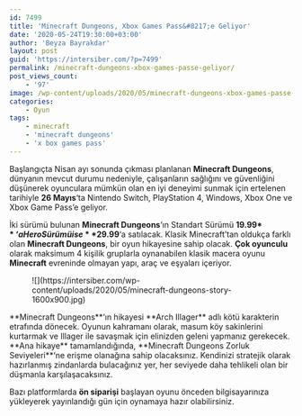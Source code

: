 ```yaml
---
id: 7499
title: 'Minecraft Dungeons, Xbox Games Pass&#8217;e Geliyor'
date: '2020-05-24T19:30:00+03:00'
author: 'Beyza Bayrakdar'
layout: post
guid: 'https://intersiber.com/?p=7499'
permalink: /minecraft-dungeons-xbox-games-passe-geliyor/
post_views_count:
    - '97'
image: /wp-content/uploads/2020/05/minecraft-dungeons-xbox-games-passe-geliyor.jpg
categories:
    - Oyun
tags:
    - minecraft
    - 'minecraft dungeons'
    - 'x box games pass'
---
```


Başlangıçta Nisan ayı sonunda çıkması planlanan **Minecraft Dungeons**, dünyanın mevcut durumu nedeniyle, çalışanların sağlığını ve güvenliğini düşünerek oyunculara mümkün olan en iyi deneyimi sunmak için ertelenen tarihiyle **26 Mayıs**‘ta Nintendo Switch, PlayStation 4, Windows, Xbox One ve Xbox Game Pass’e geliyor.

İki sürümü bulunan **Minecraft Dungeons**‘ın Standart Sürümü **19.99$**‘a Hero Sürümü ise **29.99$**‘a satılacak. Klasik Minecraft’tan oldukça farklı olan **Minecraft Dungeons**, bir oyun hikayesine sahip olacak. **Çok oyunculu** olarak maksimum 4 kişilik gruplarla oynanabilen klasik macera oyunu **Minecraft** evreninde olmayan yapı, araç ve eşyaları içeriyor.

<figure class="wp-block-image size-large">![](https://intersiber.com/wp-content/uploads/2020/05/minecraft-dungeons-story-1600x900.jpg)</figure>**Minecraft Dungeons**‘ın hikayesi **Arch Illager** adlı kötü karakterin etrafında dönecek. Oyunun kahramanı olarak, masum köy sakinlerini kurtarmak ve Illager ile savaşmak için elinizden geleni yapmanız gerekecek. **Ana hikaye** tamamlandığında, **Minecraft Dungeons Zorluk Seviyeleri**‘ne erişme olanağına sahip olacaksınız. Kendinizi stratejik olarak hazırlanmış zindanlarda bulacağınız yer, her seviyede daha tehlikeli olan bir düşmanla karşılaşacaksınız.

Bazı platformlarda **ön siparişi** başlayan oyunu önceden bilgisayarınıza yükleyerek yayınlandığı gün için oynamaya hazır olabilirsiniz.